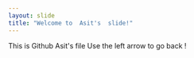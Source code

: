 ```yaml
---
layout: slide
title: "Welcome to  Asit's  slide!"
---
```

This is Github Asit's file
Use the left arrow to go back !

